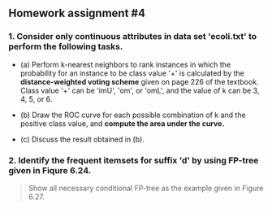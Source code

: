 ## Homework assignment #4
### 1. Consider only continuous attributes in data set 'ecoli.txt' to perform the following tasks.

* (a) Perform k-nearest neighbors to rank instances in which the probability for an instance to be class value '+' is calculated by the **distance-weighted voting scheme** given on page 226 of the textbook. Class value '+' can be 'imU', 'om', or 'omL', and the value of k can be 3, 4, 5, or 6.

* (b) Draw the ROC curve for each possible combination of k and the positive class value, and **compute the area under the curve.**

* (c) Discuss the result obtained in (b).

### 2. Identify the frequent itemsets for suffix 'd' by using FP-tree given in Fiqure 6.24. <br>
> Show all necessary conditional FP-tree as the example given in Figure 6.27.
